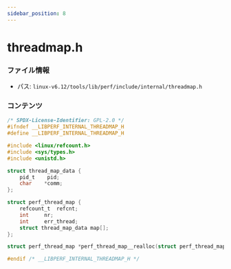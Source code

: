 ```yaml
---
sidebar_position: 8
---
```

# threadmap.h

### ファイル情報

- パス: `linux-v6.12/tools/lib/perf/include/internal/threadmap.h`

### コンテンツ

```h
/* SPDX-License-Identifier: GPL-2.0 */
#ifndef __LIBPERF_INTERNAL_THREADMAP_H
#define __LIBPERF_INTERNAL_THREADMAP_H

#include <linux/refcount.h>
#include <sys/types.h>
#include <unistd.h>

struct thread_map_data {
	pid_t	 pid;
	char	*comm;
};

struct perf_thread_map {
	refcount_t	refcnt;
	int		nr;
	int		err_thread;
	struct thread_map_data map[];
};

struct perf_thread_map *perf_thread_map__realloc(struct perf_thread_map *map, int nr);

#endif /* __LIBPERF_INTERNAL_THREADMAP_H */

```
